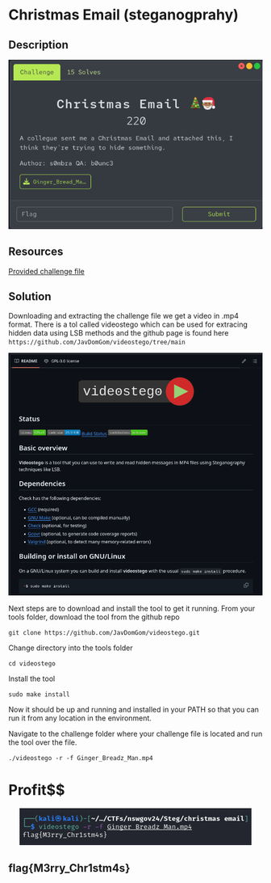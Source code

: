 # Christmas Email (steganogprahy) 

## Description

<p align="center"><img src="_images/1.png"></p>

## Resources

[Provided challenge file]()

## Solution

Downloading and extracting the challenge file we get a video in .mp4 format. There is a tol called videostego which can be used for extracing hidden data using LSB methods and the github page is found here ```https://github.com/JavDomGom/videostego/tree/main```

<p align="center"><img src="_images/2.png"></p>

Next steps are to download and install the tool to get it running. From your tools folder, download the tool from the github repo
```
git clone https://github.com/JavDomGom/videostego.git
  ```

Change directory into the tools folder
```
cd videostego
  ```

Install the tool
```
sudo make install
  ```

Now it should be up and running and installed in your PATH so that you can run it from any location in the environment.

Navigate to the challenge folder where your challenge file is located and run the tool over the file.

```
./videostego -r -f Ginger_Breadz_Man.mp4
  ```
# Profit$$

<p align="center"><img src="_images/3.png"></p>

## flag{M3rry_Chr1stm4s}



